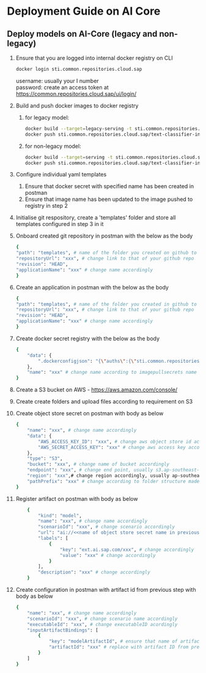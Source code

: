 # Deployment Guide on AI Core

## Deploy models on AI-Core (legacy and non-legacy)
1. Ensure that you are logged into internal docker registry on CLI
    ```sh
    docker login sti.common.repositories.cloud.sap
    ```
    username: usually your I number\
    password: create an access token at https://common.repositories.cloud.sap/ui/login/

1. Build and push docker images to docker registry
    1. for legacy model:
        ```sh
        docker build --target=legacy-serving -t sti.common.repositories.cloud.sap/text-classifier-inference-legacy .
        docker push sti.common.repositories.cloud.sap/text-classifier-inference-legacy:latest
        ```

    1. for non-legacy model:
        ```sh
        docker build --target=serving -t sti.common.repositories.cloud.sap/text-classifier-inference .
        docker push sti.common.repositories.cloud.sap/text-classifier-inference:latest
        ```

1. Configure individual yaml templates
    1. Ensure that docker secret with specified name has been created in postman
    1. Ensure that image name has been updated to the image pushed to registry in step 2

1. Initialise git respository, create a 'templates' folder and store all templates configured in step 3 in it

1. Onboard created git repository in postman with the below as the body
    ```sh
    {
    "path": "templates", # name of the folder you created on github to store templates
    "repositoryUrl": "xxx", # change link to that of your github repo
    "revision": "HEAD",
    "applicationName": "xxx" # change name accordingly
    }
    ```

1. Create an application in postman with the below as the body
    ```sh
    {
    "path": "templates", # name of the folder you created in github to store templates
    "repositoryUrl": "xxx", # change link to that of your github repo
    "revision": "HEAD",
    "applicationName": "xxx" # change name accordingly
    }
    ```

1. Create docker secret registry with the below as the body
    ```sh
    {
        "data": {
            ".dockerconfigjson": "{\"auths\":{\"sti.common.repositories.cloud.sap\":{\"username\":\"xxx\", \"password\":\"xxx\"}}}" # username and password is the same as in step 1 
        },
        "name": "xxx" # change name according to imagepullsecrets name as written in yaml template
    }
    ````

1. Create a S3 bucket on AWS - https://aws.amazon.com/console/

1. Create create folders and upload files according to requirement on S3

1. Create object store secret on postman with body as below
    ```sh
    {
        "name": "xxx", # change name accordingly
        "data": {
            "AWS_ACCESS_KEY_ID": "xxx", # change aws object store id accordingly
            "AWS_SECRET_ACCESS_KEY": "xxx" # change aws access key accordingly
        },
        "type": "S3",
        "bucket": "xxx", # change name of bucket accordingly
        "endpoint": "xxx", # change end point, usually s3.ap-southeast-1.amazonaws.com
        "region": "xxx",# change region accordingly, usually ap-southeast-1
        "pathPrefix": "xxx" # change according to folder structure made in previous step
    }
    ```

1. Register artifact on postman with body as below
    ```sh
        {
            "kind": "model",
            "name": "xxx", # change name accordingly
            "scenarioId": "xxx", # change scenario accordingly
            "url": "ai://<<name of object store secret name in previous step>>/xxx", # change according to folder structure of object store
            "labels": [
                {
                    "key": "ext.ai.sap.com/xxx", # change accordingly
                    "value": "xxx" # change accordingly
                }
            ],
            "description": "xxx" # change accordingly
        }
    ```

1. Create configuration in postman with artifact id from previous step with body as below
    ```sh
    {
        "name": "xxx", # change name accordingly
        "scenarioId": "xxx", # change scenario name accordingly
        "executableId": "xxx", # change executableID acordingly
        "inputArtifactBindings": [
            {
                "key": "modelArtifactId", # ensure that name of artifact binding matches with that in yaml template
                "artifactId": "xxx" # replace with artifact ID from previous step
            }
        ]
    }
    ```





